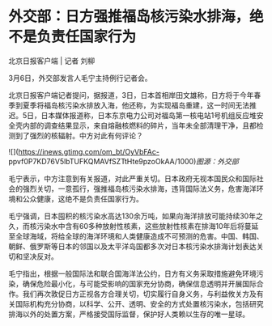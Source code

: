 # 外交部：日方强推福岛核污染水排海，绝不是负责任国家行为

北京日报客户端 | 记者 刘柳

3月6日，外交部发言人毛宁主持例行记者会。

北京日报客户端记者提问，据报道，3日，日本首相岸田文雄称，日方将于今年春季到夏季将福岛核污染水排放入海，他还称，为实现福岛重建，这一时间无法推迟。5日，日本媒体报道称，日本东京电力公司对福岛第一核电站1号机组反应堆安全壳内部的调查结果显示，来自熔融核燃料的碎片，当年未全部清理干净，且都检测到了强烈的核辐射。中方对此有何评论？

![](https://inews.gtimg.com/om_bt/OyVbFAc-
ppvf0P7KD76V5lbTUFKQMAVfSZTtHte9pzoOkAA/1000)_图源：外交部_

毛宁表示，中方注意到有关报道，对此严重关切。日本政府无视本国民众和国际社会的强烈关切，一意孤行，强推福岛核污染水排海，违背国际法义务，危害海洋环境和公众健康，这绝不是负责任国家行为。

毛宁强调，日本囤积的核污染水高达130余万吨，如果向海洋排放可能持续30年之久，而核污染水中含有60多种放射性核素，这些放射性核素在排海10年后将蔓延至全球海域，将给全球的海洋环境和人类健康造成不可预测的危害。中国、韩国、朝鲜、俄罗斯等日本的邻国以及太平洋岛国都多次对日本核污染水排海计划表达关切和坚决反对。

毛宁指出，根据一般国际法和联合国海洋法公约，日方有义务采取措施避免环境污染，确保危险最小化，与可能受影响的国家充分协商，确保信息透明并开展国际合作。我们再次敦促日方正视各方合理关切，切实履行自身义务，与利益攸关方及有关国际机构充分协商，以科学、公开、透明、安全的方式处置核污染水，包括研究排海以外的处置方案，严格接受国际监督，保护好人类赖以生存的唯一星球。

